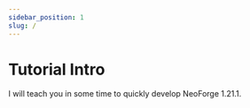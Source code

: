 ```yaml
---
sidebar_position: 1
slug: /
---
```


# Tutorial Intro

I will teach you in some time to quickly develop NeoForge 1.21.1.